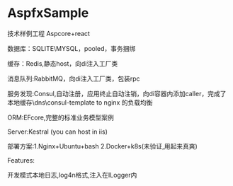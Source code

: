 # AspfxSample
技术样例工程 Aspcore+react

数据库：SQLITE\MYSQL，pooled，事务捆绑

缓存：Redis,静态host，向di注入工厂类

消息队列:RabbitMQ，向di注入工厂类，包装rpc

服务发现:Consul,自动注册，应用终止自动注销，向di容器内添加caller，完成了本地缓存\dns\consul-template to nginx 的负载均衡

ORM:EFcore,完整的标准业务模型案例

Server:Kestral (you can host in iis)

部署方案:1.Nginx+Ubuntu+bash 2.Docker+k8s(未验证,用起来真爽)


Features:

开发模式本地日志,log4n格式,注入在ILogger内


